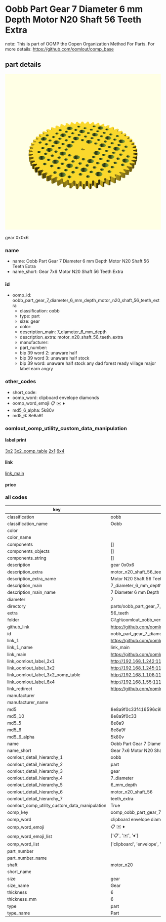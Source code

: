 # Oobb Part Gear 7 Diameter 6 mm Depth Motor N20 Shaft 56 Teeth Extra  

note: This is part of OOMP the Oopen Organization Method For Parts. For more details: https://github.com/oomlout/oomp_base

##  part details
  

[![](3dpr.png)](3dpr.png)

gear 0x0x6



### name
* name: Oobb Part Gear 7 Diameter 6 mm Depth Motor N20 Shaft 56 Teeth Extra
* name_short: Gear 7x6 Motor N20 Shaft 56 Teeth Extra
### id
* oomp_id: oobb_part_gear_7_diameter_6_mm_depth_motor_n20_shaft_56_teeth_extra
  * classification: oobb
  * type: part
  * size: gear
  * color: 
  * description_main: 7_diameter_6_mm_depth
  * description_extra: motor_n20_shaft_56_teeth_extra
  * manufacturer: 
  * part_number: 
  * bip 39 word 2: unaware half
  * bip 39 word 3: unaware half stock
  * bip 39 word: unaware half stock any dad forest ready village major label earn angry

### other_codes
* short_code: 
* oomp_word: clipboard envelope diamonds
* oomp_word_emoji :clipboard: :envelope: :diamonds:
* md5_6_alpha: 5k80v
* md5_6: 8e8a9f






### oomlout_oomp_utility_custom_data_manipulation
#### label print
[3x2](http://192.168.1.245:1112/?label=oomp%205k80v)
[3x2_oomp_table](http://192.168.1.108:1112/?label=oomp%205k80v)
[2x1](http://192.168.1.242:1112/?label=oomp%205k80v)
[6x4](http://192.168.1.55:1112/?label=oomp%205k80v)    

#### link

[link_main](https://github.com/oomlout/oomlout_oobb_version_4_generated_parts/tree/main/navigation_oomp/oobb/part/gear/7_diameter_6_mm_depth/motor_n20_shaft_56_teeth_extra/part)                              

#### price







### all codes 
| key | value |  
| --- | --- |  
| classification | oobb |  
| classification_name | Oobb |  
| color |  |  
| color_name |  |  
| components | [] |  
| components_objects | [] |  
| components_string | [] |  
| description | gear 0x0x6 |  
| description_extra | motor_n20_shaft_56_teeth_extra |  
| description_extra_name | Motor N20 Shaft 56 Teeth Extra |  
| description_main | 7_diameter_6_mm_depth |  
| description_main_name | 7 Diameter 6 mm Depth |  
| diameter | 7 |  
| directory | parts/oobb_part_gear_7_diameter_6_mm_depth_motor_n20_shaft_56_teeth_extra |  
| extra | 56_teeth |  
| folder | C:\gh\oomlout_oobb_version_4_generated_parts\parts\oobb_part_gear_7_diameter_6_mm_depth_motor_n20_shaft_56_teeth_extra |  
| github_link | https://github.com/oomlout/oomlout_oomp_part_src/tree/main/parts/oobb_part_gear_7_diameter_6_mm_depth_motor_n20_shaft_56_teeth_extra |  
| id | oobb_part_gear_7_diameter_6_mm_depth_motor_n20_shaft_56_teeth_extra |  
| link_1 | https://github.com/oomlout/oomlout_oobb_version_4_generated_parts/tree/main/navigation_oomp/oobb/part/gear/7_diameter_6_mm_depth/motor_n20_shaft_56_teeth_extra/part |  
| link_1_name | link_main |  
| link_main | https://github.com/oomlout/oomlout_oobb_version_4_generated_parts/tree/main/navigation_oomp/oobb/part/gear/7_diameter_6_mm_depth/motor_n20_shaft_56_teeth_extra/part |  
| link_oomlout_label_2x1 | http://192.168.1.242:1112/?label=oomp%205k80v |  
| link_oomlout_label_3x2 | http://192.168.1.245:1112/?label=oomp%205k80v |  
| link_oomlout_label_3x2_oomp_table | http://192.168.1.108:1112/?label=oomp%205k80v |  
| link_oomlout_label_6x4 | http://192.168.1.55:1112/?label=oomp%205k80v |  
| link_redirect | https://github.com/oomlout/oomlout_oobb_version_4_generated_parts/tree/main/parts/oobb_gear_07_06_ex_56_teeth_sh_motor_n20 |  
| manufacturer |  |  
| manufacturer_name |  |  
| md5 | 8e8a9f0c33f416596c9b70a3ac1a1f63 |  
| md5_10 | 8e8a9f0c33 |  
| md5_5 | 8e8a9 |  
| md5_6 | 8e8a9f |  
| md5_6_alpha | 5k80v |  
| name | Oobb Part Gear 7 Diameter 6 mm Depth Motor N20 Shaft 56 Teeth Extra |  
| name_short | Gear 7x6 Motor N20 Shaft 56 Teeth Extra |  
| oomlout_detail_hierarchy_1 | oobb |  
| oomlout_detail_hierarchy_2 | part |  
| oomlout_detail_hierarchy_3 | gear |  
| oomlout_detail_hierarchy_4 | 7_diameter |  
| oomlout_detail_hierarchy_5 | 6_mm_depth |  
| oomlout_detail_hierarchy_6 | motor_n20_shaft_56 |  
| oomlout_detail_hierarchy_7 | teeth_extra |  
| oomlout_oomp_utility_custom_data_manipulation | True |  
| oomp_key | oomp_oobb_part_gear_7_diameter_6_mm_depth_motor_n20_shaft_56_teeth_extra |  
| oomp_word | clipboard envelope diamonds |  
| oomp_word_emoji | :clipboard: :envelope: :diamonds: |  
| oomp_word_emoji_list | [':clipboard:', ':envelope:', ':diamonds:'] |  
| oomp_word_list | ['clipboard', 'envelope', 'diamonds'] |  
| part_number |  |  
| part_number_name |  |  
| shaft | motor_n20 |  
| short_name |  |  
| size | gear |  
| size_name | Gear |  
| thickness | 6 |  
| thickness_mm | 6 |  
| type | part |  
| type_name | Part |  
